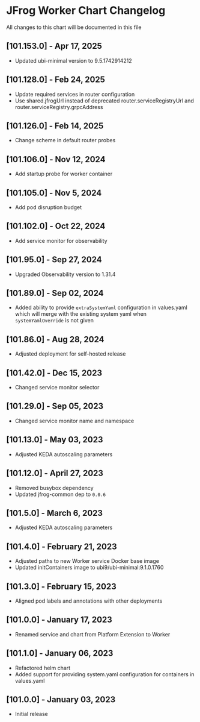 # JFrog Worker Chart Changelog
All changes to this chart will be documented in this file

## [101.153.0] - Apr 17, 2025
* Updated ubi-minimal version to 9.5.1742914212

## [101.128.0] - Feb 24, 2025
* Update required services in router configuration
* Use shared.jfrogUrl instead of deprecated router.serviceRegistryUrl and router.serviceRegistry.grpcAddress

## [101.126.0] - Feb 14, 2025
* Change scheme in default router probes

## [101.106.0] - Nov 12, 2024
* Add startup probe for worker container

## [101.105.0] - Nov 5, 2024
* Add pod disruption budget

## [101.102.0] - Oct 22, 2024
* Add service monitor for observability

## [101.95.0] - Sep 27, 2024
* Upgraded Observability version to 1.31.4

## [101.89.0] - Sep 02, 2024
* Added ability to provide `extraSystemYaml` configuration in values.yaml which will merge with the existing system yaml when `systemYamlOverride` is not given

## [101.86.0] - Aug 28, 2024
* Adjusted deployment for self-hosted release

## [101.42.0] - Dec 15, 2023
* Changed service monitor selector

## [101.29.0] - Sep 05, 2023
* Changed service monitor name and namespace

## [101.13.0] - May 03, 2023
* Adjusted KEDA autoscaling parameters

## [101.12.0] - April 27, 2023
* Removed busybox dependency
* Updated jfrog-common dep to `0.0.6`

## [101.5.0] - March 6, 2023
* Adjusted KEDA autoscaling parameters

## [101.4.0] - February 21, 2023
* Adjusted paths to new Worker service Docker base image
* Updated initContainers image to ubi9/ubi-minimal:9.1.0.1760

## [101.3.0] - February 15, 2023
* Aligned pod labels and annotations with other deployments

## [101.0.0] - January 17, 2023
* Renamed service and chart from Platform Extension to Worker

## [101.1.0] - January 06, 2023
* Refactored helm chart
* Added support for providing system.yaml configuration for containers in values.yaml

## [101.0.0] - January 03, 2023
* Initial release